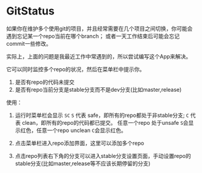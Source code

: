 # GitStatus

如果你在维护多个使用git的项目，并且经常需要在几个项目之间切换，你可能会遇到忘记某一个repo当前在哪个branch；
或者一天工作结束后可能会忘记commit一些修改。

实际上，上面的问题是我最近工作中常遇到的，所以尝试编写这个App来解决。

它可以同时监控多个repo的状况，然后在菜单栏中提示你。
1. 是否有repo的代码未提交
2. 是否有repo当前分支是stable分支而不是dev分支(比如master,release)


使用：
1. 运行时菜单栏会显示 `SC` `S` 代表 safe，即所有的repo都处于非stable分支; `C` 代表 clean，即所有的repo的代码都已提交。
任意一个repo 处于unsafe `S`会显示红色，任意一个repo unclean `C`会显示红色。

2. 点击菜单栏进入repo添加界面，这里可以添加多个repo

3. 点击repo列表右下角的分支可以进入stable分支设置页面，手动设置repo的stable分支(比如master,release等不应该长期停留的分支)





